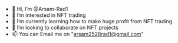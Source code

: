 - 👋 Hi, I’m @Arsam-Rad1
- 👀 I’m interested in NFT trading
- 🌱 I’m currently learning how to make huge profit from NFT trading
- 💞️ I’m looking to collaborate on NFT projects
- 📫 You can Email me on "arsam2528rad1@gmail.com"

<!---
Arsam-Rad1/Arsam-Rad1 is a ✨ special ✨ repository because its `README.md` (this file) appears on your GitHub profile.
You can click the Preview link to take a look at your changes.
--->
